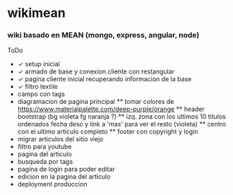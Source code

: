 # wikimean

### wiki basado en MEAN (mongo, express, angular, node)

ToDo
* ✓ setup inicial
* ✓ armado de base y conexion cliente con restangular
* ✓ pagina cliente inicial recuperando informacion de la base
* ✓ filtro textile
* campo con tags
* diagramacion de pagina principal
** tomar colores de https://www.materialpalette.com/deep-purple/orange
** header bootstrap (bg violeta fg naranja ?)
** izq. zona con los ultimos 10 titulos ordenados fecha desc y link a 'mas' para ver el resto  (violeta)
** centro con el ultimo articulo completo
** footer con copyright y login
* migrar articulos del sitio viejo
* filtro para youtube
* pagina del articulo
* busqueda por tags
* pagina de login para poder editar
* edicion en la pagina del articulo
* deployment produccion

